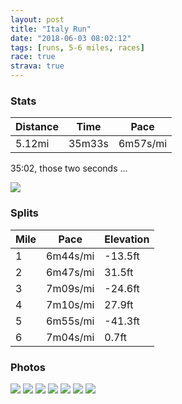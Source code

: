 ```yaml
---
layout: post
title: "Italy Run"
date: "2018-06-03 08:02:12"
tags: [runs, 5-6 miles, races]
race: true
strava: true
---
```


### Stats

| Distance | Time | Pace |
|----------|------|------|
|5.12mi|35m33s|6m57s/mi|

35:02, those two seconds ...

<img src='https://maps.googleapis.com/maps/api/staticmap?maptype=roadmap&path=enc:gmzwFrpobMbEvAlO~PvDqAvEiL]wDgNkKl@yLkAaDkEmCwDuG{E{AiFz@qGgJiLmB_SiOsBcDWmLeBwCw\aTgJc@qE~AaOyMkLX`DfNsC~IvBtHlM`JlDbGvH`AdHvOhTjAvGvJnKfBhTrYfJSxCjBdEyJ&key=AIzaSyC1MId7bFpkLXNAaYhBSTb8jLyiSqzbDtM&size=800x800&markers=color:yellow|label:S|40.77284,-73.97658&markers=color:green|label:F|40.773749999999986,-73.97259999999997'>

### Splits

| Mile | Pace | Elevation |
|------|------|-----------|
|1|6m44s/mi|-13.5ft|
|2|6m47s/mi|31.5ft|
|3|7m09s/mi|-24.6ft|
|4|7m10s/mi|27.9ft|
|5|6m55s/mi|-41.3ft|
|6|7m04s/mi|0.7ft|

### Photos
<img src='https://dgtzuqphqg23d.cloudfront.net/kJ0ft7L97A_EuqES1U5sFXBCRVKjUAeRgWsk2dOVuQY-709x768.jpg'>

<img src='https://dgtzuqphqg23d.cloudfront.net/6UE5IcMzs_oTuI8TGRx3h236EyTsKY__e3PcCDghp68-530x768.jpg'>

<img src='https://dgtzuqphqg23d.cloudfront.net/cnaJbAu6C9Cdf23xyjiYWYclC8PmVBajfrfCZD_sBDw-576x768.jpg'>

<img src='https://dgtzuqphqg23d.cloudfront.net/Qtpw5g3ZUw6ewjGFZRG1nps-8r0__0OmZjL3_PCe0D0-768x576.jpg'>

<img src='https://dgtzuqphqg23d.cloudfront.net/_hZufWbz-H6sY1zwbiVP2djM8ABnDZD991P6z2JLFsU-576x768.jpg'>

<img src='https://dgtzuqphqg23d.cloudfront.net/cfYN-ZAWrv0pjeHFS11ZmEZBsKCTv5Hl99-qLcZLuxo-576x768.jpg'>

<img src='https://dgtzuqphqg23d.cloudfront.net/vhaOVW770Wc36NTujzFj3-zSYSSxt39pEk3lep6ie0Q-492x768.jpg'>
